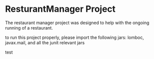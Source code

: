 # ResturantManager Project

The restaurant manager project was designed to 
 help with the ongoing running of a restaurant.



to run this project properly, please import the following jars:
lomboc, javax.mail, and all the junit relevant jars

test
